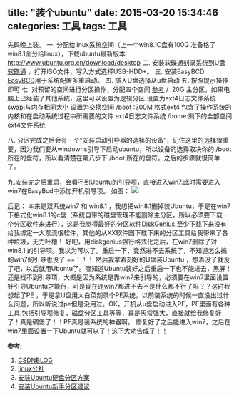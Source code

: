 title: "装个ubuntu"
date: 2015-03-20 15:34:46
categories: 工具
tags: 工具
---

先码晚上装。
一. 分配给linux系统空间（上一个win8.1C盘有100G 准备格了win8.1全分给linux），下载ubuntu最新版本 http://www.ubuntu.org.cn/download/desktop
二. 安装软碟通刻录系统到U盘 [软碟通](http://cn.ezbsystems.com/ultraiso/) ，打开ISO文件，写入方式选择USB-HDD+。
三. 安装EasyBCD [EasyBCD](http://www.onlinedown.net/soft/58174.htm)用于系统配置多重启动。
四. 插入U盘选择从u盘启动
五. 按照提示操作即可
七. 对预留的空间进行分区操作，分配四个空间 [参考](http://blog.sina.com.cn/s/blog_6cc181070101rwa0.html)
/ :20G 主分区，如果电脑上已经装了其他系统，这里可以设置为逻辑分区 设置为ext4日志文件系统
swap:与内存相同大小  设置为交换空间
/boot :300M 格式ext4 包含了操作系统的内核和在启动系统过程中所需要的文件 ext4日志文件系统
/home:剩下的全部空间 ext4文件系统

八. 分区完成之后会有一个“安装启动引导器的选择的设备”，记住这里的选择很重要，因为我们要从windowns引导下启动ubuntu，所以设备的选择取决你的 /boot 所在的盘符，所以看清楚在第八步下 /boot 所在的盘符。之后的步骤就很简单了。

九.安装完之后重启，会看不到Ubuntu的引导项，直接进入win7.此时需要进入win7在EasyBcd中添加开机引导项。
如图：
![](http://img.blog.csdn.net/20140302041430437?watermark/2/text/aHR0cDovL2Jsb2cuY3Nkbi5uZXQvamsxMjN2aXA=/font/5a6L5L2T/fontsize/400/fill/I0JBQkFCMA==/dissolve/70/gravity/Center)


后记：
本来是双系统win7 和 win8.1 ，我想把win8.1删掉装Ubuntu，于是在win7下格式化win8.1的c盘（系统自带的磁盘管理不能删除主分区，所以必须要下载一个分区软件来进行），这是我觉得最好的分区软件[DiskGenius](http://www.diskgenius.cn/),至少下载下来没有给我绑定一大票流氓软件，其他的从XX软件园下载下来的分区工具给我带来了各种垃圾，无力吐槽！ 好吧，用diskgenius强行格式化之后，在win7删除了对win8.1 的引导项。我以为可以了。重启一下，竟然进不去系统了，不知道怎么搞的win7的引导也没了 ==！！！ 然后我拿着刻好的U盘装Ubuntu ，想着没了就没了吧，以后就用Ubuntu了。哪知道Ubuntu装好之后重启一下也不能进去，黑屏！还是找不到引导项，大概是因为系统是靠win7来引导的，必须要在win7里面设置好引导Ubuntu才能行，可是现在连win7都进不去不是什么都不行了吗？？这时我想起了PE ，于是拿U盘用大白菜刻录个PE系统，以前装系统的时候一直没出过什么问题，所以听说过pe但是没用过。OK，开机从u盘启动进入PE，PE里面有各种工具,包括引导项修复，磁盘分区工具等等，真是灰常强大，直接就给我修复好了！真是碉堡了！！PE真是装系统的神器啊。
修复好了之后能进入win7，之后在win7里面设置一下Ubuntu就可以了！这下大功告成了！！

**参考:**
1. [CSDNBLOG](http://blog.csdn.net/jk123vip/article/details/20255681)
2. [linux公社](http://www.linuxidc.com/Linux/2014-10/108430p3.htm)
3. [安装Ubuntu硬盘分区方案](http://www.cnblogs.com/shenliang123/p/3196743.html)
4. [安装Ubuntu新手分区建议](http://blog.sina.com.cn/s/blog_6cc181070101rwa0.html)
